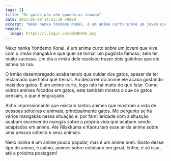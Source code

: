 ```yaml
---
tags: []
title: "Os gatos não vêm quando os chamam"
date: 2021-05-20 14:51:39 +0000
excerpt: "Neko nanka Yondemo Konai. é um anime curto sobre um jovem que vive com o irmão mangaká e que quer se..."
header:
  image: https://i.imgur.com/mIQEHXb.png
---
```


Neko nanka Yondemo Konai. é um anime curto sobre um jovem que vive com o irmão mangaká e que quer se tornar um pugilista famoso, sem ter muito sucesso. Um dia o irmão dele resolveu trazer dois gatinhos que ele achou na rua.

O irmão desempregado acaba tendo que cuidar dos gatos, apesar de ter reclamado que tinha que treinar. Ao decorrer do anime ele acaba gostando mais dos gatos. É um anime curto, logo não há muito do que falar. Como outros animes focados em gatos, este também mostra o que os gatos pensam, o que é engraçado.

Acho impressionante que existam tantos animes que mostram a vida de pessoas solteiras e animais, principalmente gatos. Me pergunto se há vários mangakás nessa situação e, por familiaridade com a situação acabam escrevendo mangás sobre a própria vida que acabam sendo adaptados em anime. Até Rilakkuma e Kaoru tem esse ar de anime sobre uma pessoa solteira e seus animais.

Neko nanka é um anime pouco popular, mas é um anime bom. Gosto desse tipo de anime, é calmo, animes sobre cotidiano em geral. Enfim, é só isso, até a próxima postagem!